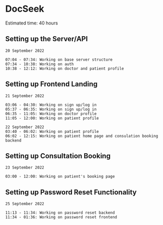 # DocSeek

Estimated time: 40 hours

## Setting up the Server/API
```
20 September 2022

07:04 - 07:34: Working on base server structure
07:34 - 10:38: Working on auth
10:38 - 12:12: Working on doctor and patient profile
```

## Setting up Frontend Landing
```
21 September 2022

03:06 - 04:30: Working on sign up/log in
05:37 - 06:35: Working on sign up/log in
06:35 - 11:05: Working on doctor profile
11:05 - 12:00: Working on patient profile

22 September 2022
03:40 - 06:02: Working on patient profile
06:02 - 12:15: Working on patient home page and consulation booking backend
```

## Setting up Consultation Booking
```
23 September 2022

03:00 - 12:00: Working on patient's booking page
```

## Setting up Password Reset Functionality
```
25 September 2022

11:13 - 11:34: Working on password reset backend
11:34 - 01:36: Working on password reset frontend
```
